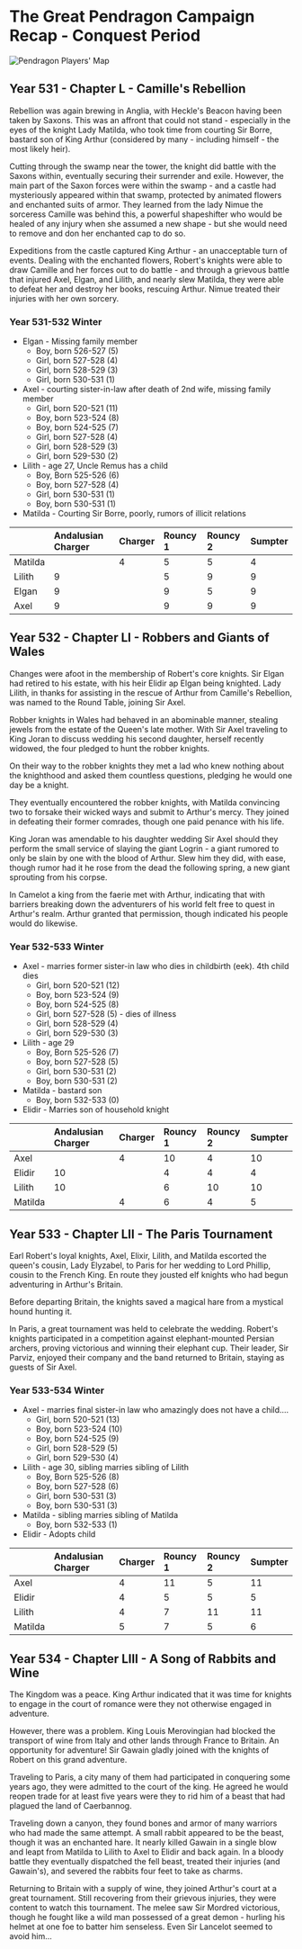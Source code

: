 

# The Great Pendragon Campaign Recap - Conquest Period


![Pendragon Players' Map][image-1]



## Year 531 - Chapter L - Camille's Rebellion

Rebellion was again brewing in Anglia, with Heckle's Beacon having been taken by Saxons. This was an affront that could not stand - especially in the eyes of the knight Lady Matilda, who took time from courting Sir Borre, bastard son of King Arthur (considered by many - including himself - the most likely heir).

Cutting through the swamp near the tower, the knight did battle with the Saxons within, eventually securing their surrender and exile. However, the main part of the Saxon forces were within the swamp - and a castle had mysteriously appeared within that swamp, protected by animated flowers and enchanted suits of armor. They learned from the lady Nimue the sorceress Camille was behind this, a powerful shapeshifter who would be healed of any injury when she assumed a new shape - but she would need to remove and don her enchanted cap to do so.

Expeditions from the castle captured King Arthur - an unacceptable turn of events. Dealing with the enchanted flowers, Robert's knights were able to draw Camille and her forces out to do battle - and through a grievous battle that injured Axel, Elgan, and Lilith, and nearly slew Matilda, they were able to defeat her and destroy her books, rescuing Arthur. Nimue treated their injuries with her own sorcery.

### Year 531-532 Winter 

* Elgan - Missing family member
	* Boy, born 526-527 (5) 
	* Girl, born 527-528 (4) 
	* Girl, born 528-529 (3) 
	* Girl, born 530-531 (1) 
* Axel - courting sister-in-law after death of 2nd wife, missing family member
	* Girl, born 520-521 (11)
	* Boy, born 523-524 (8) 
	* Boy, born 524-525 (7) 
	* Girl, born 527-528 (4)
	* Girl, born 528-529 (3)  
	* Girl, born 529-530 (2) 
* Lilith - age 27, Uncle Remus has a child
	* Boy, Born 525-526 (6)
	* Boy, born 527-528 (4) 
	* Girl, born 530-531 (1) 
	* Boy, born 530-531 (1) 
* Matilda - Courting Sir Borre, poorly, rumors of illicit relations


||Andalusian Charger | Charger |Rouncy 1 | Rouncy 2  | Sumpter|
|:--|:--|:--|:--|:--|:--|
| Matilda | | 4| 5 | 5 |4|
| Lilith |9 | | 5 | 9 |9|
| Elgan |9 | | 9 | 5 |9|
| Axel |9 | | 9 | 9 |9|


## Year 532 - Chapter LI - Robbers and Giants of Wales

Changes were afoot in the membership of Robert's core knights. Sir Elgan had retired to his estate, with his heir Elidir ap Elgan being knighted. Lady Lilith, in thanks for assisting in the rescue of Arthur from Camille's Rebellion, was named to the Round Table, joining Sir Axel.

Robber knights in Wales had behaved in an abominable manner, stealing jewels from the estate of the Queen's late mother. With Sir Axel traveling to King Joran to discuss wedding his second daughter, herself recently widowed, the four pledged to hunt the robber knights.

On their way to the robber knights they met a lad who knew nothing about the knighthood and asked them countless questions, pledging he would one day be a knight.

They eventually encountered the robber knights, with Matilda convincing two to forsake their wicked ways and submit to Arthur's mercy. They joined in defeating their former comrades, though one paid penance with his life.

King Joran was amendable to his daughter wedding Sir Axel should they perform the small service of slaying the giant Logrin - a giant rumored to only be slain by one with the blood of Arthur. Slew him they did, with ease, though rumor had it he rose from the dead the following spring, a new giant sprouting from his corpse.

In Camelot a king from the faerie met with Arthur, indicating that with barriers breaking down the adventurers of his world felt free to quest in Arthur's realm. Arthur granted that permission, though indicated his people would do likewise.

### Year 532-533 Winter 

* Axel - marries former sister-in law who dies in childbirth (eek). 4th child dies
	* Girl, born 520-521 (12)
	* Boy, born 523-524 (9) 
	* Boy, born 524-525 (8) 
	* Girl, born 527-528 (5) - dies of illness
	* Girl, born 528-529 (4)  
	* Girl, born 529-530 (3) 
* Lilith - age 29
	* Boy, Born 525-526 (7)
	* Boy, born 527-528 (5) 
	* Girl, born 530-531 (2) 
	* Boy, born 530-531 (2) 
* Matilda - bastard son
	* Boy, born 532-533 (0)
* Elidir - Marries son of household knight



||Andalusian Charger | Charger |Rouncy 1 | Rouncy 2  | Sumpter|
|:--|:--|:--|:--|:--|:--|
| Axel | | 4 | 10 | 4 |10|
| Elidir | 10 | | 4 | 4 |4|
| Lilith |10 | | 6 | 10 |10|
| Matilda | | 4| 6 | 4 |5|


## Year 533 - Chapter LII - The Paris Tournament
Earl Robert's loyal knights, Axel, Elixir, Lilith, and Matilda escorted the queen's cousin, Lady Elyzabel, to Paris for her wedding to Lord Phillip, cousin to the French King. En route they jousted elf knights who had begun adventuring in Arthur's Britain.

Before departing Britain, the knights saved a magical hare from a mystical hound hunting it.

In Paris, a great tournament was held to celebrate the wedding. Robert's knights participated in a competition against elephant-mounted Persian archers, proving victorious and winning their elephant cup. Their leader, Sir Parviz, enjoyed their company and the band returned to Britain, staying as guests of Sir Axel.


### Year 533-534 Winter 

* Axel - marries final sister-in law who amazingly does not have a child.... 
	* Girl, born 520-521 (13)
	* Boy, born 523-524 (10) 
	* Boy, born 524-525 (9) 
	* Girl, born 528-529 (5)  
	* Girl, born 529-530 (4) 
* Lilith - age 30, sibling marries sibling of Lilith
	* Boy, Born 525-526 (8)
	* Boy, born 527-528 (6) 
	* Girl, born 530-531 (3) 
	* Boy, born 530-531 (3) 
* Matilda - sibling marries sibling of Matilda
	* Boy, born 532-533 (1)
* Elidir - Adopts child 



||Andalusian Charger | Charger |Rouncy 1 | Rouncy 2  | Sumpter|
|:--|:--|:--|:--|:--|:--|
| Axel | | 4 | 11 | 5 |11|
| Elidir |  |4 | 5 | 5 |5|
| Lilith | | 4| 7 | 11 |11|
| Matilda | | 5| 7 | 5 |6|


## Year 534 - Chapter LIII - A Song of Rabbits and Wine

The Kingdom was a peace. King Arthur indicated that it was time for knights to engage in the court of romance were they not otherwise engaged in adventure.

However, there was a problem. King Louis Merovingian had blocked the transport of wine from Italy and other lands through France to Britain. An opportunity for adventure! Sir Gawain gladly joined with the knights of Robert on this grand adventure.

Traveling to Paris, a city many of them had participated in conquering some years ago, they were admitted to the court of the king. He agreed he would reopen trade for at least five years were they to rid him of a beast that had plagued the land of Caerbannog.

Traveling down a canyon, they found bones and armor of many warriors who had made the same attempt. A small rabbit appeared to be the beast, though it was an enchanted hare. It nearly killed Gawain in a single blow and leapt from Matilda to Lilith to Axel to Elidir and back again. In a bloody battle they eventually dispatched the fell beast, treated their injuries (and Gawain's), and severed the rabbits four feet to take as charms.

Returning to Britain with a supply of wine, they joined Arthur's court at a great tournament. Still recovering from their grievous injuries, they were content to watch this tournament. The melee saw Sir Mordred victorious, though he fought like a wild man possessed of a great demon - hurling his helmet at one foe to batter him senseless. Even Sir Lancelot seemed to avoid him...

[image-1]:	./maps/pendragon_player.png


